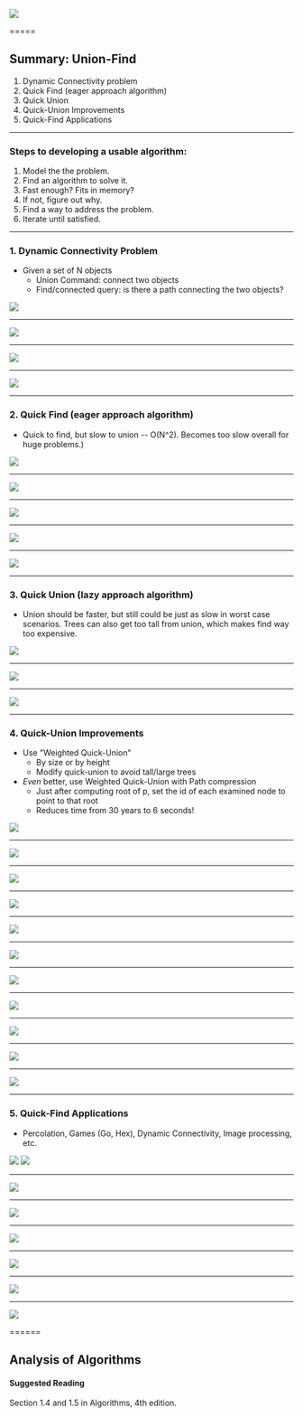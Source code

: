 ![](2018-10-02-21-40-28.png)

=====

## Summary: Union-Find
1. Dynamic Connectivity problem
2. Quick Find (eager approach algorithm)
3. Quick Union
4. Quick-Union Improvements
5. Quick-Find Applications

  -----

### Steps to developing a usable algorithm:
1. Model the the problem.
2. Find an algorithm to solve it.
3. Fast enough? Fits in memory?
4. If not, figure out why.
5. Find a way to address the problem.
6. Iterate until satisfied.

  -----

### 1. Dynamic Connectivity Problem
  * Given a set of N objects
    * Union Command: connect two objects
    * Find/connected query: is there a path connecting the two objects?

  ![](slides/2018-09-30-16-47-39.png)
  
  -----
  ![](slides/2018-10-02-21-17-19.png)
  
  -----
  ![](slides/2018-10-02-20-24-00.png)
  
  -----
  ![](slides/2018-10-02-20-24-39.png)

  -----

### 2. Quick Find (eager approach algorithm)
  * Quick to find, but slow to union -- O(N^2). Becomes too slow overall for huge problems.)

  ![](slides/2018-10-02-20-29-00.png)
  
  -----
  ![](slides/2018-10-02-20-30-09.png)
  
  -----
  ![](slides/2018-10-02-20-43-16.png)
  
  -----
  ![](slides/2018-10-02-21-23-01.png)
  
  -----
  ![](slides/2018-10-02-21-35-13.png)

  -----

### 3. Quick Union (lazy approach algorithm)
  * Union should be faster, but still could be just as slow in worst case scenarios. Trees can also get too tall from union, which makes find way too expensive.

  ![](slides/2018-10-04-21-25-51.png)

  -----
  ![](slides/2018-10-04-21-37-07.png)

  -----
  ![](slides/2018-10-04-21-46-40.png)

  -----

### 4. Quick-Union Improvements
  * Use "Weighted Quick-Union"
    * By size or by height
    * Modify quick-union to avoid tall/large trees
  * *Even* better, use Weighted Quick-Union with Path compression
    * Just after computing root of p, set the id of each examined node to point to that root
    * Reduces time from 30 years to 6 seconds!

  ![](slides/2018-10-04-21-53-06.png)

  -----
  ![](slides/2018-10-04-21-55-50.png)

  -----
  ![](slides/2018-10-04-21-57-55.png)

  -----
  ![](slides/2018-10-06-12-25-31.png)

  -----
  ![](slides/2018-10-06-12-26-54.png)

  -----
  ![](slides/2018-10-06-12-30-52.png)

  -----
  ![](slides/2018-10-06-12-35-49.png)

  -----
  ![](slides/2018-10-06-12-36-28.png)

  -----
  ![](slides/2018-10-06-12-37-19.png)

  -----
  ![](slides/2018-10-06-12-40-29.png)

  -----
  ![](slides/2018-10-06-12-42-12.png)

  -----

### 5. Quick-Find Applications
  * Percolation, Games (Go, Hex), Dynamic Connectivity, Image processing, etc.
  
  ![](slides/2018-10-06-12-55-02.png)
  ![](slides/2018-10-06-12-56-25.png)

  -----
  ![](slides/2018-10-06-12-59-40.png)

  -----
  ![](slides/2018-10-06-13-00-22.png)

  -----
  ![](slides/2018-10-06-14-36-43.png)

  -----
  ![](slides/2018-10-06-14-37-50.png)

  -----
  ![](slides/2018-10-06-14-38-59.png)

  -----
  ![](slides/2018-10-06-14-40-13.png)

======

## Analysis of Algorithms

#### Suggested Reading
Section 1.4 and 1.5 in Algorithms, 4th edition.
